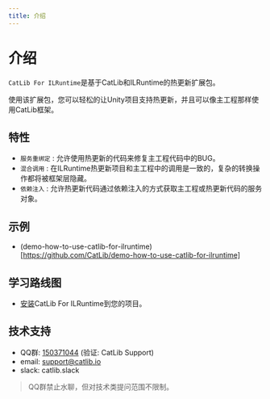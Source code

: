 ```yaml
---
title: 介绍
---
```


# 介绍

`CatLib For ILRuntime`是基于CatLib和ILRuntime的热更新扩展包。

使用该扩展包，您可以轻松的让Unity项目支持热更新，并且可以像主工程那样使用CatLib框架。

## 特性

- `服务重绑定` : 允许使用热更新的代码来修复主工程代码中的BUG。
- `混合调用` : 在ILRuntime热更新项目和主工程中的调用是一致的，复杂的转换操作都将被框架层隐藏。
- `依赖注入` : 允许热更新代码通过依赖注入的方式获取主工程或热更新代码的服务对象。

## 示例

- (demo-how-to-use-catlib-for-ilruntime)[https://github.com/CatLib/demo-how-to-use-catlib-for-ilruntime]

## 学习路线图

- [安装](usage/setup.html)CatLib For ILRuntime到您的项目。

## 技术支持

- QQ群: [150371044](//shang.qq.com/wpa/qunwpa?idkey=ac3de81fa9b3a4379f80c44e05ff021bcfb51c0fb9092b0741762265a911878b) (验证: CatLib Support)
- email: support@catlib.io
- slack: catlib.slack

> QQ群禁止水聊，但对技术类提问范围不限制。
